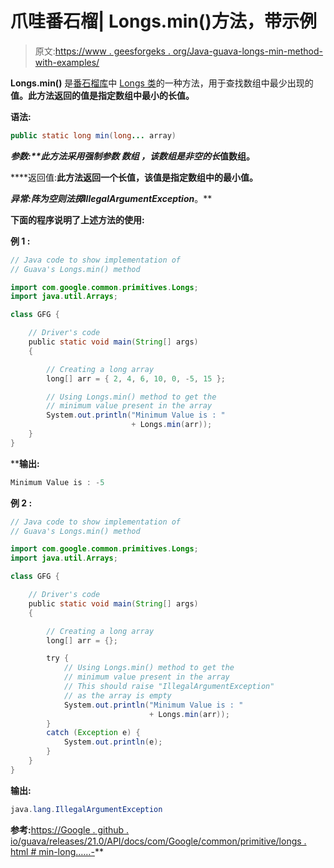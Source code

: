 # 爪哇番石榴| Longs.min()方法，带示例

> 原文:[https://www . geesforgeks . org/Java-guava-longs-min-method-with-examples/](https://www.geeksforgeeks.org/java-guava-longs-min-method-with-examples/)

**Longs.min()** 是[番石榴库](https://www.geeksforgeeks.org/guava-library-java/)中 [Longs 类](https://www.geeksforgeeks.org/longs-class-guava-java/)的一种方法，用于查找数组中最少出现的**值。此方法返回的值是指定数组中最小的长值。**

****语法:****

```java
public static long min(long... array) 
```

****参数:**此方法采用强制参数 ***数组*** ，该数组是非空的*长*值数组。**

****返回值:**此方法返回一个长值，该值是指定数组中的最小值。**

****异常:**阵为空则法掷***IllegalArgumentException***。**

**下面的程序说明了上述方法的使用:**

****例 1 :****

```java
// Java code to show implementation of
// Guava's Longs.min() method

import com.google.common.primitives.Longs;
import java.util.Arrays;

class GFG {

    // Driver's code
    public static void main(String[] args)
    {

        // Creating a long array
        long[] arr = { 2, 4, 6, 10, 0, -5, 15 };

        // Using Longs.min() method to get the
        // minimum value present in the array
        System.out.println("Minimum Value is : "
                           + Longs.min(arr));
    }
}
```

****输出:**

```java
Minimum Value is : -5

```

**例 2 :**

```java
// Java code to show implementation of
// Guava's Longs.min() method

import com.google.common.primitives.Longs;
import java.util.Arrays;

class GFG {

    // Driver's code
    public static void main(String[] args)
    {

        // Creating a long array
        long[] arr = {};

        try {
            // Using Longs.min() method to get the
            // minimum value present in the array
            // This should raise "IllegalArgumentException"
            // as the array is empty
            System.out.println("Minimum Value is : "
                               + Longs.min(arr));
        }
        catch (Exception e) {
            System.out.println(e);
        }
    }
}
```

**输出:**

```java
java.lang.IllegalArgumentException

```

**参考:**[https://Google . github . io/guava/releases/21.0/API/docs/com/Google/common/primitive/longs . html # min-long……-](https://google.github.io/guava/releases/21.0/api/docs/com/google/common/primitives/Longs.html#min-long...-)**